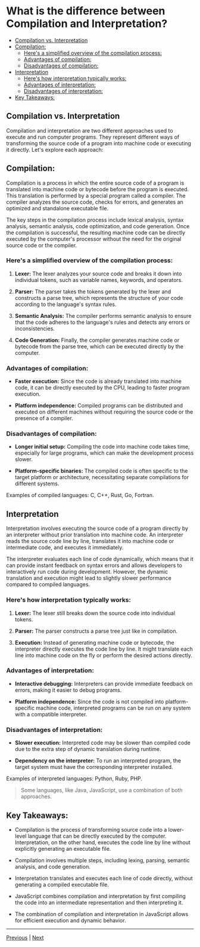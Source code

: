 # What is the difference between Compilation and Interpretation?<!-- omit in toc -->

- [Compilation vs. Interpretation](#compilation-vs-interpretation)
- [Compilation:](#compilation)
  - [Here's a simplified overview of the compilation process:](#heres-a-simplified-overview-of-the-compilation-process)
  - [Advantages of compilation:](#advantages-of-compilation)
  - [Disadvantages of compilation:](#disadvantages-of-compilation)
- [Interpretation](#interpretation)
  - [Here's how interpretation typically works:](#heres-how-interpretation-typically-works)
  - [Advantages of interpretation:](#advantages-of-interpretation)
  - [Disadvantages of interpretation:](#disadvantages-of-interpretation)
- [Key Takeaways:](#key-takeaways)


## Compilation vs. Interpretation

Compilation and interpretation are two different approaches used to execute and run computer programs. They represent different ways of transforming the source code of a program into machine code or executing it directly. Let's explore each approach:

## Compilation:

Compilation is a process in which the entire source code of a program is translated into machine code or bytecode before the program is executed. This translation is performed by a special program called a compiler. The compiler analyzes the source code, checks for errors, and generates an optimized and standalone executable file.

The key steps in the compilation process include lexical analysis, syntax analysis, semantic analysis, code optimization, and code generation. Once the compilation is successful, the resulting machine code can be directly executed by the computer's processor without the need for the original source code or the compiler.

### Here's a simplified overview of the compilation process:

1. **Lexer:** The lexer analyzes your source code and breaks it down into individual tokens, such as variable names, keywords, and operators.

2. **Parser:** The parser takes the tokens generated by the lexer and constructs a parse tree, which represents the structure of your code according to the language's syntax rules.

3. **Semantic Analysis:** The compiler performs semantic analysis to ensure that the code adheres to the language's rules and detects any errors or inconsistencies.

4. **Code Generation:** Finally, the compiler generates machine code or bytecode from the parse tree, which can be executed directly by the computer.

### Advantages of compilation:

- **Faster execution:** Since the code is already translated into machine code, it can be directly executed by the CPU, leading to faster program execution.

- **Platform independence:** Compiled programs can be distributed and executed on different machines without requiring the source code or the presence of a compiler.

### Disadvantages of compilation:

- **Longer initial setup:** Compiling the code into machine code takes time, especially for large programs, which can make the development process slower.

- **Platform-specific binaries:** The compiled code is often specific to the target platform or architecture, necessitating separate compilations for different systems.

Examples of compiled languages: C, C++, Rust, Go, Fortran.

## Interpretation

Interpretation involves executing the source code of a program directly by an interpreter without prior translation into machine code. An interpreter reads the source code line by line, translates it into machine code or intermediate code, and executes it immediately.

The interpreter evaluates each line of code dynamically, which means that it can provide instant feedback on syntax errors and allows developers to interactively run code during development. However, the dynamic translation and execution might lead to slightly slower performance compared to compiled languages.

### Here's how interpretation typically works:

1. **Lexer:** The lexer still breaks down the source code into individual tokens.

2. **Parser:** The parser constructs a parse tree just like in compilation.

3. **Execution:** Instead of generating machine code or bytecode, the interpreter directly executes the code line by line. It might translate each line into machine code on the fly or perform the desired actions directly.

### Advantages of interpretation:

- **Interactive debugging:** Interpreters can provide immediate feedback on errors, making it easier to debug programs.

- **Platform independence:** Since the code is not compiled into platform-specific machine code, interpreted programs can be run on any system with a compatible interpreter.

### Disadvantages of interpretation:

- **Slower execution:** Interpreted code may be slower than compiled code due to the extra step of dynamic translation during runtime.

- **Dependency on the interpreter:** To run an interpreted program, the target system must have the corresponding interpreter installed.

Examples of interpreted languages: Python, Ruby, PHP.

> Some languages, like Java, JavaScript, use a combination of both approaches.

## Key Takeaways:

- Compilation is the process of transforming source code into a lower-level language that can be directly executed by the computer. Interpretation, on the other hand, executes the code line by line without explicitly generating an executable file.

- Compilation involves multiple steps, including lexing, parsing, semantic analysis, and code generation.

- Interpretation translates and executes each line of code directly, without generating a compiled executable file.

- JavaScript combines compilation and interpretation by first compiling the code into an intermediate representation and then interpreting it.

- The combination of compilation and interpretation in JavaScript allows for efficient execution and dynamic behavior.

---

[Previous](./why-javascript-is-known-as-a-lightweight-programming-language.md) | [Next](./jit-and-javascript%20compiled-or-interpreted-or-both.md)